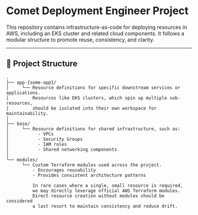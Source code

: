 
 # Comet Deployment Engineer Project

This repository contains infrastructure-as-code for deploying resources in AWS, including an EKS cluster and related cloud components. It follows a modular structure to promote reuse, consistency, and clarity.

---

## 📁 Project Structure

```plaintext
.
├── app-{some-app}/
│     └── Resource definitions for specific downstream services or applications.
│         Resources like EKS clusters, which spin up multiple sub-resources, 
│         should be isolated into their own workspace for maintainability.
│
├── base/
│     └── Resource definitions for shared infrastructure, such as:
│           - VPCs
│           - Security Groups
│           - IAM roles
│           - Shared networking components
│
└── modules/
      └── Custom Terraform modules used across the project.
          - Encourages reusability
          - Provides consistent architecture patterns
          
          In rare cases where a single, small resource is required, 
          we may directly leverage official AWS Terraform modules.
          Direct resource creation without modules should be considered 
          a last resort to maintain consistency and reduce drift.
